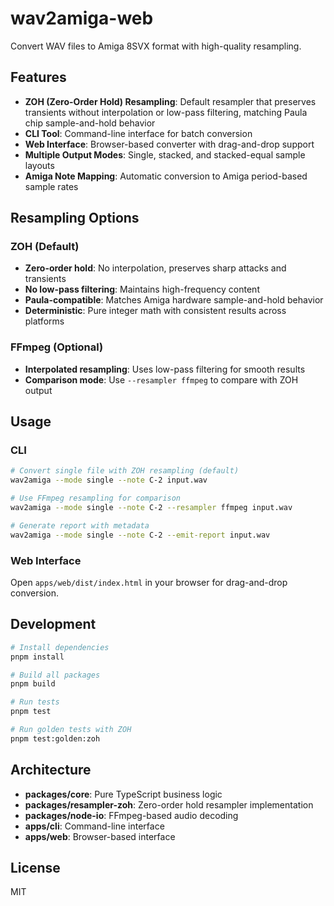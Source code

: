 # wav2amiga-web

Convert WAV files to Amiga 8SVX format with high-quality resampling.

## Features

- **ZOH (Zero-Order Hold) Resampling**: Default resampler that preserves transients without interpolation or low-pass filtering, matching Paula chip sample-and-hold behavior
- **CLI Tool**: Command-line interface for batch conversion
- **Web Interface**: Browser-based converter with drag-and-drop support
- **Multiple Output Modes**: Single, stacked, and stacked-equal sample layouts
- **Amiga Note Mapping**: Automatic conversion to Amiga period-based sample rates

## Resampling Options

### ZOH (Default)
- **Zero-order hold**: No interpolation, preserves sharp attacks and transients
- **No low-pass filtering**: Maintains high-frequency content
- **Paula-compatible**: Matches Amiga hardware sample-and-hold behavior
- **Deterministic**: Pure integer math with consistent results across platforms

### FFmpeg (Optional)
- **Interpolated resampling**: Uses low-pass filtering for smooth results
- **Comparison mode**: Use `--resampler ffmpeg` to compare with ZOH output

## Usage

### CLI
```bash
# Convert single file with ZOH resampling (default)
wav2amiga --mode single --note C-2 input.wav

# Use FFmpeg resampling for comparison
wav2amiga --mode single --note C-2 --resampler ffmpeg input.wav

# Generate report with metadata
wav2amiga --mode single --note C-2 --emit-report input.wav
```

### Web Interface
Open `apps/web/dist/index.html` in your browser for drag-and-drop conversion.

## Development

```bash
# Install dependencies
pnpm install

# Build all packages
pnpm build

# Run tests
pnpm test

# Run golden tests with ZOH
pnpm test:golden:zoh
```

## Architecture

- **packages/core**: Pure TypeScript business logic
- **packages/resampler-zoh**: Zero-order hold resampler implementation
- **packages/node-io**: FFmpeg-based audio decoding
- **apps/cli**: Command-line interface
- **apps/web**: Browser-based interface

## License

MIT

